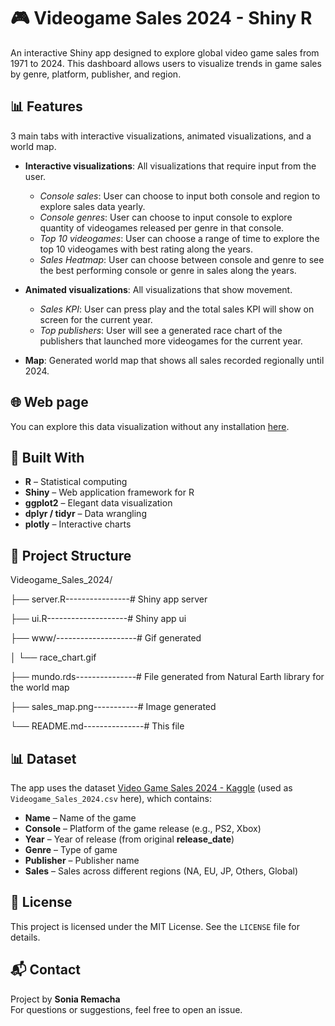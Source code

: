 # 🎮 Videogame Sales 2024 - Shiny R

An interactive Shiny app designed to explore global video game sales from 1971 to 2024. This dashboard allows users to visualize trends in game sales by genre, platform, publisher, and region.

## 📊 Features

3 main tabs with interactive visualizations, animated visualizations, and a world map.
  - **Interactive visualizations**: All visualizations that require input from the user.
      - *Console sales*: User can choose to input both console and region to explore sales data yearly.
      - *Console genres*: User can choose to input console to explore quantity of videogames released per genre in that console.
      - *Top 10 videogames*: User can choose a range of time to explore the top 10 videogames with best rating along the years.
      - *Sales Heatmap*: User can choose between console and genre to see the best performing console or genre in sales along the years.
        
  - **Animated visualizations**: All visualizations that show movement.
      - *Sales KPI*: User can press play and the total sales KPI will show on screen for the current year.
      - *Top publishers*: User will see a generated race chart of the publishers that launched more videogames for the current year.
        
  - **Map**: Generated world map that shows all sales recorded regionally until 2024.

## 🌐 Web page

You can explore this data visualization without any installation [here]( https://soniaremacha.shinyapps.io/Videogame_Sales_2024/).


## 🧰 Built With

- **R** – Statistical computing
- **Shiny** – Web application framework for R
- **ggplot2** – Elegant data visualization
- **dplyr / tidyr** – Data wrangling
- **plotly** – Interactive charts

## 📁 Project Structure

Videogame_Sales_2024/

├── server.R----------------# Shiny app server

├── ui.R--------------------# Shiny app ui

├── www/--------------------# Gif generated

│   └── race_chart.gif      

├── mundo.rds---------------# File generated from Natural Earth library for the world map

├── sales_map.png-----------# Image generated

└── README.md---------------# This file


## 📊 Dataset

The app uses the dataset [Video Game Sales 2024 - Kaggle](https://www.kaggle.com/datasets/hosammhmdali/video-game-sales-2024) (used as `Videogame_Sales_2024.csv` here), which contains:

- **Name** – Name of the game  
- **Console** – Platform of the game release (e.g., PS2, Xbox)  
- **Year** – Year of release (from original **release_date**)
- **Genre** – Type of game  
- **Publisher** – Publisher name  
- **Sales** – Sales across different regions (NA, EU, JP, Others, Global)

## 📜 License

This project is licensed under the MIT License. See the `LICENSE` file for details.

## 📬 Contact

Project by **Sonia Remacha**  
For questions or suggestions, feel free to open an issue.
